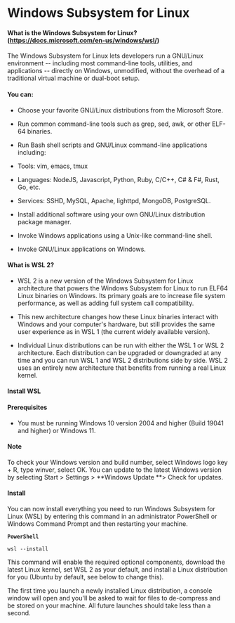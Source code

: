 # Windows Subsystem for Linux

#### What is the Windows Subsystem for Linux? (https://docs.microsoft.com/en-us/windows/wsl/)

The Windows Subsystem for Linux lets developers run a GNU/Linux environment -- including most command-line tools, utilities, and applications -- directly on Windows, unmodified, without the overhead of a traditional virtual machine or dual-boot setup.


 #### You can:

 - Choose your favorite GNU/Linux distributions from the Microsoft Store.
 
 - Run common command-line tools such as grep, sed, awk, or other ELF-64 binaries.
 
 - Run Bash shell scripts and GNU/Linux command-line applications including:
 
 - Tools: vim, emacs, tmux
 
 - Languages: NodeJS, Javascript, Python, Ruby, C/C++, C# & F#, Rust, Go, etc.
 
 - Services: SSHD, MySQL, Apache, lighttpd, MongoDB, PostgreSQL.
 
 - Install additional software using your own GNU/Linux distribution package manager.
 
 - Invoke Windows applications using a Unix-like command-line shell.
 
 - Invoke GNU/Linux applications on Windows.

#### What is WSL 2?
 - WSL 2 is a new version of the Windows Subsystem for Linux architecture that powers the Windows Subsystem for Linux    to run ELF64 Linux binaries on Windows. Its primary goals are to increase file system performance, as well as        adding full system call compatibility.

 - This new architecture changes how these Linux binaries interact with Windows and your computer's hardware, but        still provides the same user experience as in WSL 1 (the current widely available version).

 - Individual Linux distributions can be run with either the WSL 1 or WSL 2 architecture. Each distribution can be      upgraded or downgraded at any time and you can run WSL 1 and WSL 2 distributions side by side. WSL 2 uses an          entirely new architecture that benefits from running a real Linux kernel.

#### Install WSL
#### Prerequisites
 - You must be running Windows 10 version 2004 and higher (Build 19041 and higher) or Windows 11.
#### Note

To check your Windows version and build number, select Windows logo key + R, type winver, select OK. You can update to the latest Windows version by selecting Start > Settings > **Windows Update **> Check for updates. 

#### Install
You can now install everything you need to run Windows Subsystem for Linux (WSL) by entering this command in an administrator PowerShell or Windows Command Prompt and then restarting your machine.

**`PowerShell`**

```
wsl --install
```
This command will enable the required optional components, download the latest Linux kernel, set WSL 2 as your default, and install a Linux distribution for you (Ubuntu by default, see below to change this).

The first time you launch a newly installed Linux distribution, a console window will open and you'll be asked to wait for files to de-compress and be stored on your machine. All future launches should take less than a second.
